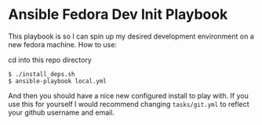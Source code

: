 # Ansible Fedora Dev Init Playbook

This playbook is so I can spin up my desired development environment on a new
fedora machine. How to use:

cd into this repo directory

```shell
$ ./install_deps.sh
$ ansible-playbook local.yml
```

And then you should have a nice new configured install to play with. If you use
this for yourself I would recommend changing `tasks/git.yml` to reflect your
github username and email.

